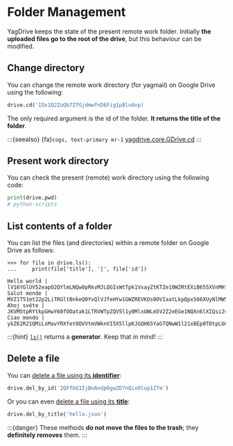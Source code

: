 # Folder Management

YagDrive keeps the state of the present remote work folder. Initially **the uploaded files go to the root of the drive**, but this behaviour can be modified.

## Change directory

You can change the remote work directory (for yagmail) on Google Drive using the following:

```python
drive.cd('IOx1Q2ZuQb7ZfGjdmwfnD6Fig1pBlnAnp)
```

The only required argument is the id of the folder. **It returns the title of the folder**.

:::{seealso}
{fa}`cogs, text-primary mr-1` [yagdrive.core.GDrive.cd](yagdrive.core.GDrive.cd)
:::

## Present work directory

You can check the present (remote) work directory using the following code:

```python
print(drive.pwd)
# python-scripts
```

## List contents of a folder

You can list the files (and directories) within a remote folder on Google Drive as follows:

```pycon
>>> for file in drive.ls():
...     print(file['title'], '|', file['id'])

Hello world | lV16YGlUV52eapO2QYlmLNQw0pRkvMJLQGIsWtTpk1VxayZtKTZe10W2RtEXiB655XVnMHfO
Salut monde | MVZ1T51mt22p2LiTRGltBnkeQ0YvQlVJfeHYw1GWZREVKOs0OVIaatLkpQpx566XUyNlMW5X
Ahoj světe | JKVM5tpRYtkpGHwY60fOOatak1LTRVWTpZQV5l1y0MlxUWLm5V2Z2eEGe1NQXn6lXIQsi2vB
Ciao mondo | ykZ62R21QMiLsMavYRXfet0OVVtmVWknVI5X5llpKJGQH65YaGTQNwW1l21xBEp0TOtpLUeZ
```

:::{hint}
[`ls()`](yagdrive.core.GDrive.ls) returns a **generator**. Keep that in mind!
:::

## Delete a file

You can [delete a file using its **identifier**](yagdrive.core.GDrive.del_by_id):

```python
drive.del_by_id('2QFfbG1IjBnAndp6gwZD7nQixOlup1Zfm')
```

Or you can even [delete a file using its **title**](yagdrive.core.GDrive.del_by_title):

```python
drive.del_by_title('hello.json')
```

:::{danger}
These methods **do not move the files to the trash**; they **definitely removes** them.
:::
